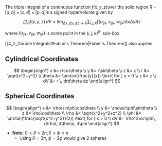 The triple integral of a continuous function $f(x, y, z)$over the solid region 
$R = [a, b] \times [c, d] \times [p, q]$is a signed hypervolume given by

$$
\iiint_R f(x, y, z) \, dV =
\lim_{\Delta x, \Delta y, \Delta z \to 0}
\sum_{i,j,k} f(u_{ijk}, v_{ijk}, w_{ijk}) \Delta x \Delta y \Delta z
$$

where $(u_{ijk}, v_{ijk}, w_{ijk})$ is some point in the $(i,j,k)$<sup>th</sup> sub-box.

[[4_2_Double Integrals#Fubini's Theorem|Fubini's Theorem]] also applies.
## Cylindrical Coordinates
$$
\begin{align*}
x &= r\cos\theta \\
y &= r\sin\theta \\
z &= z \\
r &= \sqrt{x^2+y^2} \\
\theta &= \arctan(\frac{y}{x}) \text{ for } x > 0 \\
z &= z \\
dV &= r \, drd\theta dz
\end{align*}
$$
## Spherical Coordinates
$$
\begin{align*}
x &= \rho\sin\phi\cos\theta \\
y &= \rho\sin\phi\sin\theta \\
z &= \rho\cos\theta \\
\rho &= \sqrt{x^2+y^2+z^2} \\
\phi &= \arctan(\frac{\sqrt{x^2+y^2}}{z}) \text{ for } x > 0 \\
dV &= \rho^2\sin\phi\, d\rho\, d\theta\, d\phi
\end{align*}
$$
- **Note:** $0≤\theta≤2π, 0≤\phi≤π$
	- Using $\theta = 2\pi$, $\phi = 2\phi$ would give 2 spheres